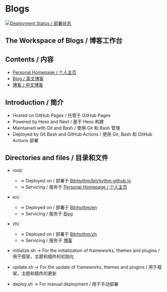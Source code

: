 # Blogs

[![Deployment Status / 部署状态](https://github.com/Bitrhythm/Blogs/workflows/.github/workflows/deployment.yml/badge.svg)](https://github.com/Bitrhythm/Blogs/blob/master/.github/workflows/deployment.yml)

## The Workspace of Blogs / 博客工作台

## Contents / 内容

- [Personal Homepage / 个人主页](https://bitrhythm.github.io/)
- [Blog / 英文博客](https://bitrhythm.github.io/en/)
- [博客 / 中文博客](https://bitrhythm.github.io/zh/)

## Introduction / 简介

- Hosted on GitHub Pages / 托管于 GitHub Pages
- Powered by Hexo and Next / 基于 Hexo 构建
- Maintained with Git and Bash / 使用 Git 和 Bash 管理
- Deployed by Git Bash and GitHub Actions / 使用 Git, Bash 和 GitHub Actions 部署

## Directories and files / 目录和文件

- root/
  - -> Deployed on / 部署于 [Bitrhythm/bitrhythm.github.io](https://github.com/Bitrhythm/bitrhythm.github.io)
  - -> Servicing / 服务于 [Personal Homepage / 个人主页](https://bitrhythm.github.io/)
- en/
  - -> Deployed on / 部署于 [Bitrhythm/en](https://github.com/Bitrhythm/en)
  - -> Servicing / 服务于 [Blog](https://bitrhythm.github.io/en/)
- zh/
  - -> Deployed on / 部署于 [Bitrhythm/zh](https://github.com/Bitrhythm/zh)
  - -> Servicing / 服务于 [博客](https://bitrhythm.github.io/zh/)

- initialize.sh -> For the initialization of frameworks, themes and plugins  / 用于框架，主题和插件的初始化
- update.sh -> For the update of frameworks, themes and plugins / 用于框架，主题和插件的更新
- deploy.sh -> For manual deployment / 用于手动部署
